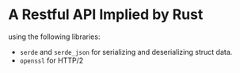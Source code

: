 # A Restful API Implied by Rust

using the following libraries: 

* `serde` and `serde_json` for serializing and deserializing struct data.
* `openssl` for HTTP/2
